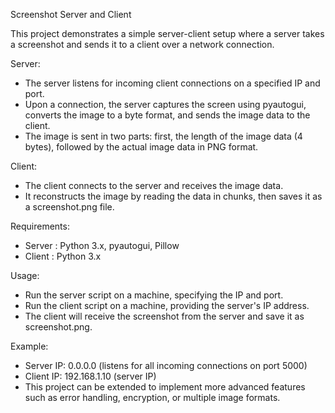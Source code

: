 Screenshot Server and Client

This project demonstrates a simple server-client setup where a server takes a screenshot and sends it to a client over a network connection.

Server:
- The server listens for incoming client connections on a specified IP and port.
- Upon a connection, the server captures the screen using pyautogui, converts the image to a byte format, and sends the image data to the client.
- The image is sent in two parts: first, the length of the image data (4 bytes), followed by the actual image data in PNG format.

Client:
- The client connects to the server and receives the image data.
- It reconstructs the image by reading the data in chunks, then saves it as a screenshot.png file.

Requirements:
- Server : Python 3.x, pyautogui, Pillow
- Client : Python 3.x

Usage:
- Run the server script on a machine, specifying the IP and port.
- Run the client script on a machine, providing the server's IP address.
- The client will receive the screenshot from the server and save it as screenshot.png.

Example:
- Server IP: 0.0.0.0 (listens for all incoming connections on port 5000)
- Client IP: 192.168.1.10 (server IP)
- This project can be extended to implement more advanced features such as error handling, encryption, or multiple image formats.
